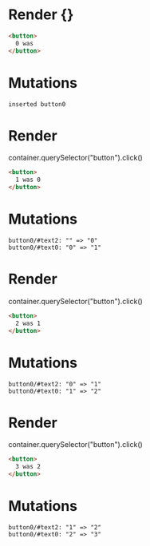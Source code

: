 # Render {}
```html
<button>
  0 was ‍
</button>
```

# Mutations
```
inserted button0
```


# Render 
container.querySelector("button").click()

```html
<button>
  1 was 0
</button>
```

# Mutations
```
button0/#text2: "‍" => "0"
button0/#text0: "0" => "1"
```


# Render 
container.querySelector("button").click()

```html
<button>
  2 was 1
</button>
```

# Mutations
```
button0/#text2: "0" => "1"
button0/#text0: "1" => "2"
```


# Render 
container.querySelector("button").click()

```html
<button>
  3 was 2
</button>
```

# Mutations
```
button0/#text2: "1" => "2"
button0/#text0: "2" => "3"
```